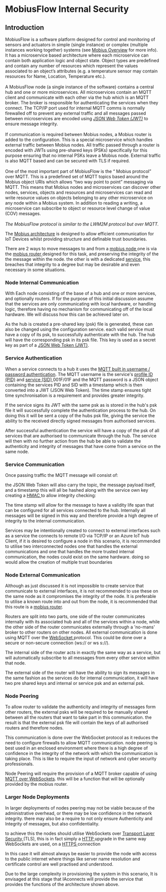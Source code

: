 # MobiusFlow Internal Security

## Introduction <a href="#introduction" id="introduction"></a>

MobiusFlow is a software platform designed for control and monitoring of sensors and actuators in simple (single instance) or complex (multiple instances working together) systems (see [Mobius Overview](../mobiusflow-overview.md) for more info). It has a microservice based architecture where each microservice can contain both application logic and object state. Object types are predefined and contain any number of resources which represent the values associated to an object’s attributes (e.g. a temperature sensor may contain resources for Name, Location, Temperature etc.).\
\
A MobiusFlow node (a single instance of the software) contains a central hub and one or more microservices. All microservices contain an MQTT client and communicate with each other via the hub which is an MQTT broker. The broker is responsible for authenticating the services when they connect. The TCP/IP port used for internal MQTT comms is normally firewalled off to prevent any external traffic and all messages passed between microservices are encoded using [_JSON Web Token (JWT)_](https://support.iaconnects.co.uk/hc/en-gb/articles/360020873392) to ensure message integrity.\
\
If communication is required between Mobius nodes, a Mobius router is added to the configuration. This is a special microservice which handles external traffic between Mobius nodes. All traffic passed through a router is encoded with JWTs using pre-shared keys (PSKs) specifically for this purpose ensuring that no internal PSKs leave a Mobius node. External traffic is also MQTT based and can be secured with TLS if required.\
\
One of the most important part of MobiusFlow is the “ Mobius protocol” over MQTT. This is a predefined set of MQTT topics based around the Mobius object URIs which allows “two way point to point” messaging via MQTT. This means that Mobius nodes and microservices can discover other nodes, services, objects and resources and microservices can read and write resource values on objects belonging to any other microservice on any node within a Mobius system. In addition to reading a writing, a microservice can subscribe to object or resource level change of value (COV) messages.\
\
_The MobiusFlow protocol is similar to the LWM2M protocol but over MQTT._

The [Mobius architecture](../mobiusflow-architecture.md) is designed to allow efficient communication for IoT Devices whilst providing structure and definable trust boundaries.

There are 2 ways to move messages to and from a [mobius node ](https://support.iaconnects.co.uk/hc/en-gb/articles/360021111731)one is via the [mobius router ](https://support.iaconnects.co.uk/hc/en-gb/articles/360021111731)designed for this task, and preserving the integrity of the the message within the node. the other is with a dedicated [service](https://support.iaconnects.co.uk/hc/en-gb/articles/360021111731), this breaches that integrity to a degree but may be desirable and even necessary in some situations.&#x20;

### Node Internal Communication <a href="#node_internal_communication" id="node_internal_communication"></a>

With Each node consisting of the base of a hub and one or more services, and optionally routers. If for the purpose of this initial discussion assume that the services are only communicating with local hardware, or handling logic, therefore having no mechanism for communicating off of the local hardware. We will discuss how this can be achieved later on.

As the hub is created a pre-shared key (psk) file is generated, these can also be changed using the configuration service. each valid service must have a copy of its psk, to successfully authenticate with the hub. The hub will have the corresponding psk in its psk file. This key is used as a secret key as part of a [JSON Web Token (JWT)](https://support.iaconnects.co.uk/hc/en-gb/articles/360020873392).

### Service Authentication <a href="#service_authentication" id="service_authentication"></a>

&#x20;When a service connects to a hub it uses the [MQTT built in username / password authentication](https://www.hivemq.com/blog/mqtt-security-fundamentals-authentication-username-password/). The MQTT username is the service's [profile ID (PID)](https://support.iaconnects.co.uk/hc/en-gb/articles/360020867912) and [service (SID) ](https://support.iaconnects.co.uk/hc/en-gb/articles/360020867912)001F/01F and the MQTT password is a JSON object containing the services PID and SID with a timestamp which is then converted into a JWT (JSON Web Token). The time stamp ensures tight time synchronisation is a requirement and provides greater integrity.

If the service signs its JWT with the same psk as is stored in the hub's psk file it will successfully complete the authentication process to the hub. On doing this it will be sent a copy of the hubs psk file, giving the service the ability to the received directly signed messages from authorised services.

After successful authentication the service will have a copy of the psk of all services that are authorised to communicate through the hub. The service will then with no further action from the hub be able to validate the authenticity and integrity of messages that have come from a service on the same node.&#x20;

### Service Communication <a href="#service_communication" id="service_communication"></a>

Once passing traffic the MQTT message will consist of:

the JSON Web Token will also carry the topic, the message payload itself, and a timestamp this will all be hashed along with the service own key creating a [HMAC ](https://en.wikipedia.org/wiki/Hash-based\_message\_authentication\_code)to allow integrity checking:

The time stamp will allow for the message to have a validity life span that can be configured for all services connected to the hub. Internally all messages will be signed in this way and therefore provide a high degree of integrity to the internal communication.

Services may be intentionally created to connect to external interfaces such as a service the connects to remote I/O via TCP/IP or an Azure IoT hub Client, if it is desired to configure a node in this scenario, it is recommended to utilise two interconnected nodes one that handles the external communications and one that handles the more trusted internal communication, the nodes could exist on the same hardware. doing so would allow the creation of multiple trust boundaries

### Node External Communication <a href="#node_external_communication" id="node_external_communication"></a>

Although as just discussed it is not impossible to create service that communicate to external interfaces, it is not recommended to use these on the same node as it compromises the integrity of the node. It is preferable to utilise a known route into and out from the node, it is recommended that this route is a [mobius router](https://support.iaconnects.co.uk/hc/en-gb/articles/360021111731).

Routers are split into two parts, one side of the router communicates internally with its associated hub and all of the services within a node, while the other side of the router communicates externally through a 'no-mans' broker to other routers on other nodes. All external communication is done using MQTT over the [WebSocket ](https://en.wikipedia.org/wiki/WebSocket)protocol. This could be done over a secure or non-secure connection (ws:// or ws s://).

The internal side of the router acts in exactly the same way as a service, but will automatically subscribe to all messages from every other service within that node.

The external side of the router will have the ability to sign its messages in the same fashion as the services do for internal communication, it will have two pre shared keys and internal or service psk and an external psk.

### Node Peering <a href="#node_peering" id="node_peering"></a>

&#x20;To allow router to validate the authenticity and integrity of messages form other routers, the external psks will be required to be manually shared between all the routers that want to take part in this communication. the result is that the external psk file will contain the keys of all authorised routers and therefore nodes.

This communication is done over the WebSocket protocol as it reduces the need to configure firewalls to allow MQTT communication. node peering is best used in an enclosed environment where there is a high degree of confidence in the integrity of the network with which the communication is taking place. This is like to require the input of network and cyber security professionals.

Node Peering will require the provision of a MQTT broker capable of using [MQTT over WebSockets](http://www.hivemq.com/blog/mqtt-over-websockets-with-hivemq). this will be a function that will be optionally provided by the mobius router.

### Larger Node Deployments <a href="#larger_node_deployments" id="larger_node_deployments"></a>

&#x20;In larger deployments of nodes peering may not be viable because of the administrative overhead, or there may be low confidence in the network integrity. there may also be a require to not only ensure Authenticity and Integrity of messages, but also confidentiality.

to achieve this the nodes should utilise WebSockets over [Transport Layer Security ](https://en.wikipedia.org/wiki/Transport\_Layer\_Security)(TLS), this is in fact simply a [HTTP ](https://en.wikipedia.org/wiki/Hypertext\_Transfer\_Protocol)upgrade in the same way WebSockets are used, on a [HTTPS ](https://en.wikipedia.org/wiki/HTTPS)connection

In this case it will almost always be easier to provide the node with access to the public internet where things like server name resolution and certificate control are well practised and understood.

&#x20;Due to the large complexity in provisioning the system in this scenario, It is envisaged at this stage that IAconnects will provide the service that provides the functions of the architecture shown above.
